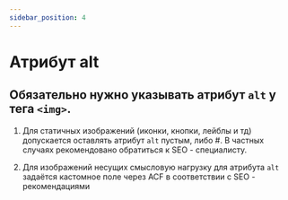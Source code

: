 ```yaml
---
sidebar_position: 4
---
```

# Атрибут alt

## Обязательно нужно указывать атрибут ```alt``` у тега ```<img>```.

1. Для статичных изображений (иконки, кнопки, лейблы и тд) допускается оставлять атрибут ```alt``` пустым, либо #. В частных случаях рекомендовано обратиться к SEO - специалисту.

2. Для изображений несущих смысловую нагрузку для атрибута ```alt``` задаётся кастомное поле через ACF в соответствии с SEO - рекомендациями